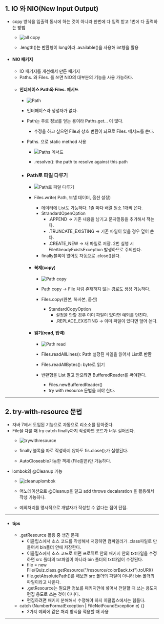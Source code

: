 ## 1. IO 와 NIO(New Input Output)
- copy 방식을 입출력 동시에 하는 것이 아니라 한번에 다 입력 받고 1번에 다 출력하는 방법
	- ![all copy](https://github.com/user-attachments/assets/91fcaf63-249f-47bb-a4d5-ed8e82a074e0)

	- .length()는 반환형이 long이라 .available()을 사용해 int형을 활용
- #### NIO 패키지
	- IO 패키지를 개선해서 만든 패키지
	- Paths. 와 Files. 를 쓰면 NIO의 대부분의 기능을 사용 가능하다.
	- #### 인터페이스 Path와 Files. 메서드
		- ![Path](https://github.com/user-attachments/assets/af3ad663-5176-4021-a5d2-c8b432d80f5d)

		- 인터페이스라 생성자가 없다.
		- Path는 주로 정보를 얻는 용이라 Paths.get... 이 많다.
			- 수정을 하고 싶으면 File과 상호 변환이 되므로 Files. 메서드를 쓴다.
		- Paths. 으로 static method 사용
			- ![Paths 메서드](https://github.com/user-attachments/assets/6b998112-4bfe-446e-be87-e5de1bdd12eb)

			- .resolve(): the path to resolve against this path
		- ### Path로 파일 다루기
			- ![Path로 파일 다루기](https://github.com/user-attachments/assets/5c33be19-2229-44b2-b0c0-0f7808cfb508)

			- Files.write( Path, 보낼 데이터, 옵션 설정)
				- 데이터에 List도 가능하다. 1줄 마다 배열 원소 1개씩 쓴다.
				- StrandardOpenOption
					- .APPEND -> 기존 내용을 남기고 문자열등을 추가해서 적는다.
					- .TRUNCATE_EXISTING -> 기존 파일이 있을 경우 덮어 쓴다.
					- .CREATE_NEW -> 새 파일로 저장. 2번 실행 시  FileAlreadyExistsException 발생하므로 주의한다.
				- finally블록이 없어도 자동으로 .close()된다.
			- #### 복제(copy)
				- ![Path copy](https://github.com/user-attachments/assets/d617886b-bc1a-42f6-92d0-c367009bd68e)

				- Path copy -> File 처럼 존재하지 않는 경로도 생성 가능하다.
				- Files.copy(원본, 복사본, 옵션)
					- StandardCopyOption
						- 설정을 안할 경우 이미 파일이 있다면 예외를 던진다.
						- .REPLACE_EXISTING -> 이미 파일이 있다면 덮어 쓴다.
			- #### 읽기(read, 입력)
				- ![Path read](https://github.com/user-attachments/assets/37ef0b51-cf72-46c9-b568-a79ea6eb2c76)

				- Files.readAllLines(): Path 설정된 파일을 읽어서 List로 반환
				- Files.readAllBytes(): byte로 읽기
				- 반환형을 List 말고 받으려면 BufferedReader를 써야한다.
					- Files.newBufferedReader()
					- try with resource 문법을 써야 한다.

---
## 2. try-with-resource 문법
- 자바 7에서 도입된 기능으로 자동으로 리소소를 닫아준다.
- File을 다룰 때 try catch finally까지 작성하면 코드가 너무 길어진다.
	- ![trywithresource](https://github.com/user-attachments/assets/5bdd302a-4326-481f-bfa6-8a542b5255aa)

	- finally 블록을 따로 작성하지 않아도 fis.close();가 실행된다.
	- AutoCloseable가능한 객체 (File같은)만 가능하다.
- lombok의 @Cleanup 기능
	- ![cleanuplombok](https://github.com/user-attachments/assets/364001fe-fc9a-4349-9d55-e8a9eb73b981)

	- 어노테이션으로 @Cleanup을 달고 add throws decalaration 을 활용해서 작성 가능하다.
	- 예외처리를 명시적으로 개발자가 작성할 수 없다는 점이 단점.

---
- #### tips
	- .getResource 활용 중 생긴 문제
		- 이클립스에서 소스 코드를 작성해서 저장하면 컴파일러가 .class파일로 만들어서 bin폴더 안에 저장한다.
		- 이클립스에서 소스 코드로 어떤 프로젝트 안의 패키지 안의 txt파일을 수정하면 src 폴더의 txt파일이 아니라 bin 폴더의 txt파일이 수정된다.
		- file = new File(Quiz.class.getResource("/resource/colorBack.txt").toURI()
		- file.getAbsolutePath()를 해보면 src 폴더의 파일이 아니라 bin 폴더의 파일이라고 나온다.
		- .getResource는 필요한 정보를 패키지안에 넣어서 전달할 때 쓰는 용도지 편집 용도로 쓰는 것이 아니다.
		- 편집하려면 패키지 분해해서 수정해야 하지 이클립스에서는 힘들다.
	- catch (NumberFormatException | FileNotFoundException e) {}
		- 2가지 예외에 같은 처리 방식을 적용할 때 사용

---
